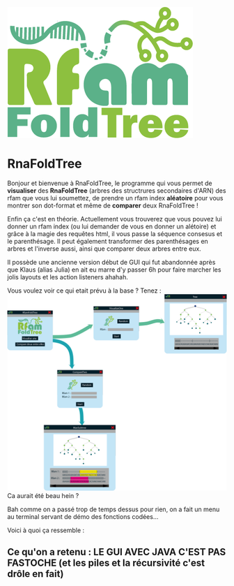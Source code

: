 
![enter image description here](https://github.com/AnalystCat/RNA-fold/blob/main/Code/ressource/BigLogo.png)

# RnaFoldTree

Bonjour et bienvenue à RnaFoldTree, le programme qui vous permet de **visualiser** des **RnaFoldTree** (arbres des structrures secondaires d'ARN) des rfam que vous lui soumettez, de prendre un rfam index **aléatoire** pour vous montrer son dot-format et même de **comparer** deux RnaFoldTree !


Enfin ça c'est en théorie.
Actuellement vous trouverez que vous pouvez lui donner un rfam index (ou lui demander de vous en donner un alétoire) et grâce à la magie des requêtes html, il vous passe la séquence consesus et le parenthésage. Il peut également transformer des parenthésages en arbres et l'inverse aussi, ainsi que comparer deux arbres entre eux.

Il possède une ancienne version début de GUI qui fut abandonnée après que Klaus (alias Julia) en ait eu marre d'y passer 6h pour faire marcher les jolis layouts et les action listeners ahahah. 

Vous voulez voir ce qui etait prévu à la base ?
Tenez :
![enter image description here](https://github.com/AnalystCat/RNA-fold/blob/main/Code/ressource/maquette.png)
Ca aurait été beau hein ?

Bah comme on a passé trop de temps dessus pour rien, on a fait un menu au terminal servant de démo des fonctions codées... 

Voici à quoi ça ressemble : 


## Ce qu'on a retenu : **LE GUI AVEC JAVA C'EST PAS FASTOCHE** (et les piles et la récursivité c'est drôle en fait)

